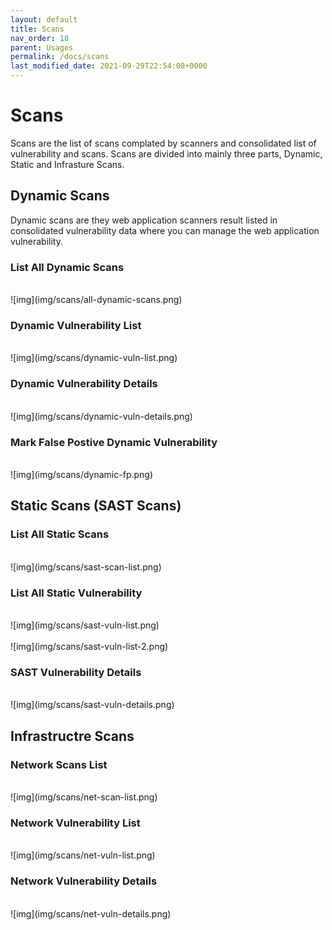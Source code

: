 ```yaml
---
layout: default
title: Scans
nav_order: 18
parent: Usages
permalink: /docs/scans
last_modified_date: 2021-09-29T22:54:08+0000
---
```


# Scans

Scans are the list of scans complated by scanners and consolidated list of vulnerability and scans. Scans are divided into mainly three parts, Dynamic, Static and Infrasture Scans.  

## Dynamic Scans

Dynamic scans are they web application scanners result listed in consolidated vulnerability data where you can manage the web application vulnerability. 

### List All Dynamic Scans
<br>
![img](img/scans/all-dynamic-scans.png)
<br>

### Dynamic Vulnerability List
<br>
![img](img/scans/dynamic-vuln-list.png)
<br>

### Dynamic Vulnerability Details

<br>
![img](img/scans/dynamic-vuln-details.png)
<br>

### Mark False Postive Dynamic Vulnerability

<br>
![img](img/scans/dynamic-fp.png)
<br>

## Static Scans (SAST Scans)

### List All Static Scans 

<br>
![img](img/scans/sast-scan-list.png)
<br>

### List All Static Vulnerability 

<br>
![img](img/scans/sast-vuln-list.png)
<br>

<br>
![img](img/scans/sast-vuln-list-2.png)
<br>

### SAST Vulnerability Details

<br>
![img](img/scans/sast-vuln-details.png)
<br>

## Infrastructre Scans

### Network Scans List

<br>
![img](img/scans/net-scan-list.png)
<br>

### Network Vulnerability List

<br>
![img](img/scans/net-vuln-list.png)
<br>

### Network Vulnerability Details

<br>
![img](img/scans/net-vuln-details.png)
<br>
